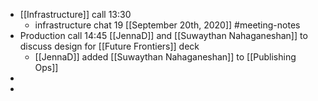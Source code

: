 - [[Infrastructure]] call 13:30 
    - infrastructure chat 19 [[September 20th, 2020]] #meeting-notes
- Production call 14:45 [[JennaD]] and [[Suwaythan Nahaganeshan]] to discuss design for [[Future Frontiers]] deck
    - [[JennaD]] added [[Suwaythan Nahaganeshan]] to [[Publishing Ops]]
- 
- 
